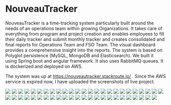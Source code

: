 # NouveauTracker
NouveauTracker is a time-tracking system particularly built around the needs of  an operations team within growing Organizations. It takes care of everything from  program and project creation and enables employees to fill their daily tracker and  submit monthly tracker and creates consolidated and final reports for Operations  Team and FSO Team. The visual dashboard provides a comprehensive insight into the  reports. The system is based on Polyglot persistence (MySQL, MongoDB and  Elasticsearch). We built it using Spring boot and angular framework. It also uses  RabbitMQ queues. It is dockerized and deployed on AWS.

The system was up at https://nouveautracker.stackroute.io/ . Since the AWS service is expired now, I have uploaded the screenshots of live project.

![](view-screenshots/1.png)
![](view-screenshots/2.png)
![](view-screenshots/1.png)
![](view-screenshots/1.png)
![](view-screenshots/1.png)
![](view-screenshots/1.png)
![](view-screenshots/1.png)
![](view-screenshots/1.png)
![](view-screenshots/1.png)
![](view-screenshots/1.png)
![](view-screenshots/1.png)
![](view-screenshots/1.png)
![](view-screenshots/1.png)
![](view-screenshots/1.png)
![](view-screenshots/1.png)
![](view-screenshots/1.png)
![](view-screenshots/1.png)
![](view-screenshots/1.png)
![](view-screenshots/1.png)
![](view-screenshots/1.png)
![](view-screenshots/1.png)
![](view-screenshots/1.png)
![](view-screenshots/1.png)
![](view-screenshots/1.png)
![](view-screenshots/1.png)
![](view-screenshots/1.png)
![](view-screenshots/1.png)
![](view-screenshots/1.png)
![](view-screenshots/1.png)
![](view-screenshots/1.png)
![](view-screenshots/1.png)
![](view-screenshots/1.png)
![](view-screenshots/1.png)
![](view-screenshots/1.png)
![](view-screenshots/1.png)
![](view-screenshots/1.png)
![](view-screenshots/1.png)
![](view-screenshots/1.png)
![](view-screenshots/1.png)
![](view-screenshots/1.png)
![](view-screenshots/1.png)
![](view-screenshots/1.png)
![](view-screenshots/1.png)
![](view-screenshots/1.png)
![](view-screenshots/1.png)
![](view-screenshots/1.png)
![](view-screenshots/1.png)
![](view-screenshots/1.png)
![](view-screenshots/1.png)

